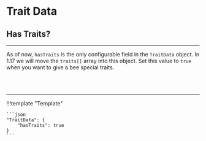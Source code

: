 # **Trait Data**

## **Has Traits?**
***

As of now, `hasTraits` is the only configurable field in the `TraitData` object. In 1.17 we will move the `traits[]` array into this object. Set this value to `true` when you want to give a bee special traits.

<br>
<br>

***
!!!template "Template"

	```json
	"TraitData": {
		"hasTraits": true
	}
	```
<!--stackedit_data:
eyJoaXN0b3J5IjpbMTI0MTAzODMxMl19
-->
